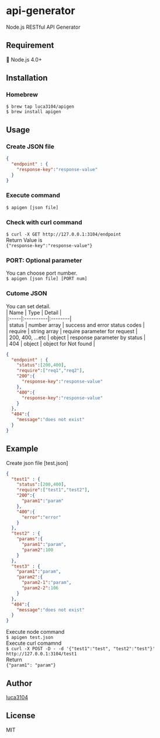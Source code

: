 # api-generator
Node.js RESTful API Generator

## Requirement
:star2: Node.js 4.0+

## Installation
### Homebrew
```
$ brew tap luca3104/apigen
$ brew install apigen
```

## Usage
### Create JSON file
```json
{
  "endpoint" : {
    "response-key":"response-value"
  }
}
```

### Execute command
`$ apigen [json file]`

### Check with curl command
`$ curl -X GET http://127.0.0.1:3104/endpoint`  
Return Value is  
`{"response-key":"response-value"}`

### PORT: Optional parameter
You can choose port number.  
`$ apigen [json file] [PORT num]`

### Cutome JSON
You can set detail.  
| Name | Type |  Detail |  
|:-----|:----------|:--------|  
| status   | number array | success and error status codes |  
| require | string array | require parameter for request |  
| 200, 400, ...etc | object | response parameter by status |  
| 404 | object | object for Not found |

```json
{
  "endpoint" : {
    "status":[200,400],
    "require":["req1","req2"],
    "200":{
      "response-key":"response-value"
    },
    "400":{
      "response-key":"response-value"
    }
  },
  "404":{
    "message":"does not exist"
  }
}
```

## Example
Create json file [test.json]
```json:test.json
{
  "test1" : {
    "status":[200,400],
    "require":["test1","test2"],
    "200":{
      "param1":"param"
    },
    "400":{
      "error":"error"
    }
  },
  "test2" : {
    "params":{
      "param1":"param",
      "param2":100
    }
  },
  "test3" : {
    "param1":"param",
    "param2":{
      "param2-1":"param",
      "param2-2":106
    }
  },
  "404":{
    "message":"does not exist"
  }
}

```
Execute node command  
`$ apigen test.json`  
Execute curl comamnd  
`$ curl -X POST -D - -d '{"test1":"test", "test2":"test"}' http://127.0.0.1:3104/test1`  
Return  
`{"param1": "param"}`  

## Author
[luca3104](https://github.com/luca3104)

## License
MIT
